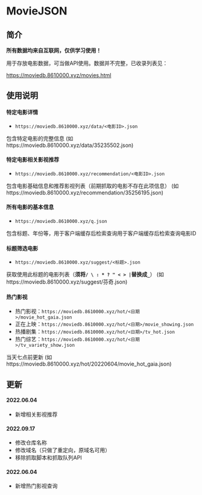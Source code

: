 # MovieJSON

## 简介
**所有数据均来自互联网，仅供学习使用！**

用于存放电影数据，可当做API使用。数据并不完整，已收录列表见：

https://moviedb.8610000.xyz/movies.html

## 使用说明
#### 特定电影详情
- `https://moviedb.8610000.xyz/data/<电影ID>.json`
 
包含特定电影的完整信息 (如https://moviedb.8610000.xyz/data/35235502.json)

#### 特定电影相关影视推荐
- `https://moviedb.8610000.xyz/recommendation/<电影ID>.json`

包含电影基础信息和推荐影视列表（前期抓取的电影不存在此项信息） (如https://moviedb.8610000.xyz/recommendation/35256195.json)

#### 所有电影的基本信息
- `https://moviedb.8610000.xyz/q.json`

包含标题、年份等，用于客户端缓存后检索查询用于客户端缓存后检索查询电影ID

#### 标题筛选电影
- `https://moviedb.8610000.xyz/suggest/<标题>.json`

获取使用此标题的电影列表（**须将`/ \ : * ? " < > |`替换成`_`**） (如https://moviedb.8610000.xyz/suggest/芬奇.json)


#### 热门影视
- 热门影视：`https://moviedb.8610000.xyz/hot/<日期>/movie_hot_gaia.json`
- 正在上映：`https://moviedb.8610000.xyz/hot/<日期>/movie_showing.json`
- 热播剧集：`https://moviedb.8610000.xyz/hot/<日期>/tv_hot.json`
- 热门综艺：`https://moviedb.8610000.xyz/hot/<日期>/tv_variety_show.json`

当天七点前更新 (如https://moviedb.8610000.xyz/hot/20220604/movie_hot_gaia.json)

## 更新

#### 2022.06.04
- 新增相关影视推荐

#### 2022.09.17
- 修改仓库名称
- 修改域名（只做了重定向，原域名可用）
- 移除抓取脚本和抓取队列API

#### 2022.06.04
- 新增热门影视查询

